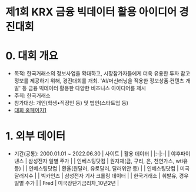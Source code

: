 # 제1회 KRX 금융 빅데이터 활용 아이디어 경진대회
# 0. 대회 개요
- 목적: 한국거래소의 정보사업을 확대하고, 시장참가자들에게 더욱 유용한 투자 참고 정보를 제공하기 위해, 경진대회를 개최. 'AI/머신러닝을 적용한 정보상품∙컨텐츠 개발' 등 금융 빅데이터 활용한 다양한 비즈니스 아이디어를 제시
- 주최: 한국거래소
- 참가대상: 개인(학생•직장인 등) 및 법인(스타트업 등)
- [대회 홈페이지1](https://dacon.io/competitions/official/235914/overview/description)

# 1. 외부 데이터
- 기간(공통): 2000.01.01 ~ 2022.06.30
| 사이트 | 활용 데이터 |
|:-|:-|
| 야후파이낸스 | 삼성전자 일별 주가 |
| 인베스팅닷컴 | 원자재(금, 구리, 은, 천연가스, wti유 등) |
| 인베스팅닷컴 | 환율(원달러, 유로달러, 달러위안 등) |
| 인베스팅닷컴 | 미국달러지수 |
| 빅카인즈 | 삼성전자 기사 크롤링 데이터 |
| 한국거래소 | 휘발유, 경우 일별 주가 |
| Fred | 미국장단기금리차_10년2년 |
